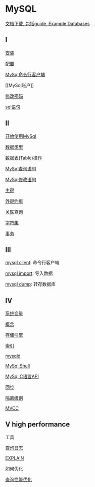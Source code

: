 # MySQL

[文档下载, 包括guide, Example Databases](https://dev.mysql.com/doc/index-other.html)

## I

[安装](mysql-install.md)

[配置](mysql-configuration.md)

[MySql命令行客户端](mysql-command-line-client.md)

[[MySql账户]]

[修改密码](mysql-change-root-password.md)

[sql语句](sql-statement.md)

## II

[开始使用MySql](mysql-start.md)

[数据类型](mysql-data-type.md)

[数据表(Table)操作](mysql-statements-table.md)

[MySql查询语句](mysql-query-statements.md)

[MySql修改语句](mysql-modify-statements.md)

[主键](mysql-primary-key.md)

[外键约束](mysql-foreign-key.md)

[关联查询](mysql-related-query.md)

[字符集](mysql-charset.md)

[事务](mysql-transaction.md)

## III

[mysql client](mysql-mysql-client.md): 命令行客户端

[mysql import](mysql-mysqlimport.md): 导入数据

[mysql dump](mysql-mysqldump.md): 转存数据库

## IV

[系统变量](mysql-server-system-variables.md)

[概念](mysql-concept.md)

[存储引擎](mysql-engine.md)

[索引](mysql-index.md)

[mysqld](mysql-mysqld.md)

[MySql Shell](mysql-shell.md)

[MySql C语言API](mysql-c-api.md)

[同步](mysql-lock.md)

[隔离级别](mysql-isolation-level.md)

[MVCC](mysql-mvcc.md)

## V high performance

工具

[查询日志](mysql-query-log.md)

[EXPLAIN](mysql-explain.md)

如何优化

[查询性能优化](mysql-query-performance-optimization.md)
